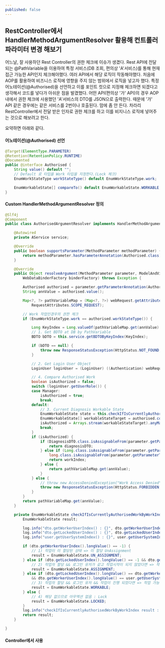 ```yaml
---
published: false
---
```

## RestController에서 HandlerMethodArgumentResolver 활용해 컨트롤러 파라미터 변경 해보기


어느날, 잘 사용하던 Rest Controller의 권한 체크에 이슈가 생겼다.
Rest API에 전달되는 @PathVariable을 이용하여 특정 서비스(DB 조회, 편의상 'A'서비스)를 통해 현재 접근 가능한 API인지 체크해야했다.
여러 API에서 해당 로직이 작동해야했다.
처음에 AOP를 활용하여 비즈니스 로직에 영향을 주지 않는 범위에서 로직을 넣고자 했다.
특정 어노테이션(@Authorised)을 선언하고 이를 포인트 컷으로 지정해 체크하면 되겠다고 생각해서 코드를 넣다가 아쉬운 점을 발겼했다.
어떤 API(편의상 '가' API)의 경우 AOP 내에서 권한 체크에 사용했던  'A'서비스의 DTO를 JSON으로 출력한다.
때문에 '가' API 같은 경우에는 같은 서비스를 2번이나 호출된다.
맘에 좀 안 든다.
차라리 RestController에서 전달 받은 인자로 권한 체크를 하고 이를 비지니스 로직에 넣어주는 것으로 해보려고 한다.

요약하면 아래와 같다.

#### 어노테이션(@Authorised) 선언
```java 
@Target(ElementType.PARAMETER)
@Retention(RetentionPolicy.RUNTIME)
@Documented
public @interface Authorised {
	String value() default "";
	// Default 로 타입을 Work 타입을 지정한다.(Lock 체크)
	EnumWorkStateType workStateType() default EnumWorkStateType.work;

	EnumWorkableState[] compareTo() default EnumWorkableState.WORKABLE;
}
```
#### Custom HandlerMethodArgumentResolver 정의
```java 
@Slf4j
@Component
public class AuthorisedArgumentResolver implements HandlerMethodArgumentResolver {

	@Autowired
	private AService service;

	@Override
	public boolean supportsParameter(MethodParameter methodParameter) {
		return methodParameter.hasParameterAnnotation(Authorised.class);
	}

	@Override
	public Object resolveArgument(MethodParameter parameter, ModelAndViewContainer mavContainer, NativeWebRequest webRequest,
		WebDataBinderFactory binderFactory) throws Exception {

		Authorised authorised = parameter.getParameterAnnotation(Authorised.class);
		String annValue = authorised.value();

		Map<?, ?> pathVariableMap = (Map<?, ?>) webRequest.getAttribute(HandlerMapping.URI_TEMPLATE_VARIABLES_ATTRIBUTE,
			RequestAttributes.SCOPE_REQUEST);

		// Work 작업인경우의 권한 체크
		if (EnumWorkStateType.work == authorised.workStateType()) {

			Long KeyIndex = Long.valueOf(pathVariableMap.get(annValue).toString());
			// 1. Get BDTO at DB by PathVariable
			BDTO bDTO = this.service.getBDTOByKeyIndex(KeyIndex);

			if (bDTO == null) {
				throw new ResponseStatusException(HttpStatus.NOT_FOUND, "BDTO Not Found");
			}

			// 2. Get Login User Object
			LoginUser loginUser = (LoginUser) ((Authentication) webRequest.getUserPrincipal()).getPrincipal();

			// 4. Compare Authorised Work
			boolean isAuthorized = false;
			switch (loginUser.getUserRole()) {
			case Manager:
				isAuthorized = true;
				break;
			default:
				// 3. Current Diagnosis Workable State
				EnumWorkableState state = this.checkIfIsCurrentlyAuthorised(bDTO, loginUser);
				EnumWorkableState[] workableStateTarget = authorised.compareTo();
				isAuthorized = Arrays.stream(workableStateTarget).anyMatch(s -> s == state);
				break;
			}
			if (isAuthorized) {
				if (DiagnosisDTO.class.isAssignableFrom(parameter.getParameterType())) {
					return diagnosisDTO;
				} else if (Long.class.isAssignableFrom(parameter.getParameterType()) ||
					long.class.isAssignableFrom(parameter.getParameterType())) {
					return workIndex;
				} else {
					return pathVariableMap.get(annValue);
				}
			} else {
				// throw new AccessDeniedException("Work Access Denied");
				throw new ResponseStatusException(HttpStatus.FORBIDDEN, "Work Access Denied");
			}
		}
		return pathVariableMap.get(annValue);
	}

	private EnumWorkableState checkIfIsCurrentlyAuthorisedWorkByWorkIndex(DiagnosisDTO dto, RoseUser user) throws Exception {
		EnumWorkableState result;

		log.info("dto.getWorkerUserIndex() : {}", dto.getWorkerUserIndex());
		log.info("dto.getLockedUserIndex() : {}", dto.getLockedUserIndex());
		log.info("user.getUserSystemIndex() : {}", user.getUserSystemIndex());

		if (dto.getWorkerUserIndex().longValue() == -1) {
			// 1) 작업이 미 할당된 상태 => 미 할당 UnAssignment
			result = EnumWorkableState.UN_ASSIGNMENT;
		} else if (dto.getLockedUserIndex().longValue() == -1 && dto.getWorkerUserIndex().longValue() == user.getUserSystemIndex()) {
			// 2) 작업자 할당 && 로그인 유저가 같고 작업시작이 되지 않았다면 => 작업 시작 전 상태 Assignment
			result = EnumWorkableState.ASSIGNMENT;
		} else if (dto.getLockedUserIndex().longValue() == dto.getWorkerUserIndex().longValue()
			&& dto.getWorkerUserIndex().longValue() == user.getUserSystemIndex()) {
			// 3) 작업자 할당 && 로그인 유저 && 작업이 진행 되었다면 => 작업 가능 상태 ==> Working
			result = EnumWorkableState.WORKABLE;
		} else {
			// 4) 해당 없으므로 아무액션 없음 : Lock
			result = EnumWorkableState.LOCKED;
		}
		log.info("checkIfIsCurrentlyAuthorisedWorkByWorkIndex result : {}", result);
		return result;
	}

}
```

#### Controller에서 사용


<!--stackedit_data:
eyJoaXN0b3J5IjpbMTUwMDg2NzQ4NV19
-->